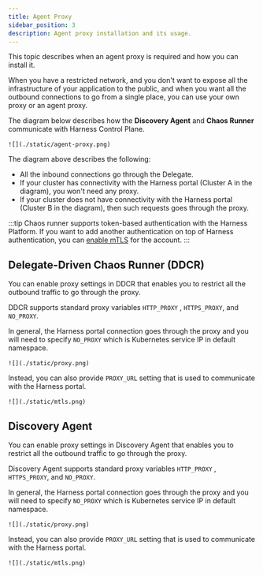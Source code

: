 ```yaml
---
title: Agent Proxy
sidebar_position: 3
description: Agent proxy installation and its usage.
---
```


This topic describes when an agent proxy is required and how you can install it.

When you have a restricted network, and you don't want to expose all the infrastructure of your application to the public, and when you want all the outbound connections to go from a single place, you can use your own proxy or an agent proxy.

The diagram below describes how the **Discovery Agent** and **Chaos Runner** communicate with Harness Control Plane.

    ![](./static/agent-proxy.png)

The diagram above describes the following:
- All the inbound connections go through the Delegate.
- If your cluster has connectivity with the Harness portal (Cluster A in the diagram), you won't need any proxy.
- If your cluster does not have connectivity with the Harness portal (Cluster B in the diagram), then such requests goes through the proxy.

:::tip
Chaos runner supports token-based authentication with the Harness Platform. If you want to add another authentication on top of Harness authentication, you can [enable mTLS](/docs/chaos-engineering/features/chaos-infrastructure/harness-infra/mtls-support) for the account.
:::

## Delegate-Driven Chaos Runner (DDCR)
You can enable proxy settings in DDCR that enables you to restrict all the outbound traffic to go through the proxy.

DDCR supports standard proxy variables `HTTP_PROXY` , `HTTPS_PROXY`, and `NO_PROXY`.

In general, the Harness portal connection goes through the proxy and you will need to specify `NO_PROXY` which is Kubernetes service IP in default namespace.

    ![](./static/proxy.png)

Instead, you can also provide `PROXY_URL` setting that is used to communicate with the Harness portal.

    ![](./static/mtls.png)

## Discovery Agent

You can enable proxy settings in Discovery Agent that enables you to restrict all the outbound traffic to go through the proxy.

Discovery Agent supports standard proxy variables `HTTP_PROXY` , `HTTPS_PROXY`, and `NO_PROXY`.

In general, the Harness portal connection goes through the proxy and you will need to specify `NO_PROXY` which is Kubernetes service IP in default namespace.

    ![](./static/proxy.png)

Instead, you can also provide `PROXY_URL` setting that is used to communicate with the Harness portal.

    ![](./static/mtls.png)
